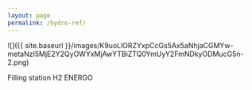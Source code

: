 ```yaml
---
layout: page
permalink: /hydro-ref/
---
```


![]({{ site.baseurl }}/images/K9uoLlORZYxpCcGs5Ax5aNhjaCGMYw-metaNzI5MjE2Y2QyOWYxMjAwYTBiZTQ0YmUyY2FmNDkyODMucG5n-2.png)

Filling station H2 ENERGO